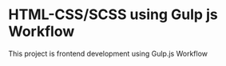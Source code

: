 # HTML-CSS/SCSS using Gulp js Workflow 

This project is frontend development using Gulp.js Workflow